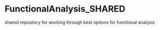 # FunctionalAnalysis_SHARED
shared repository for working through best options for functional analysis 
